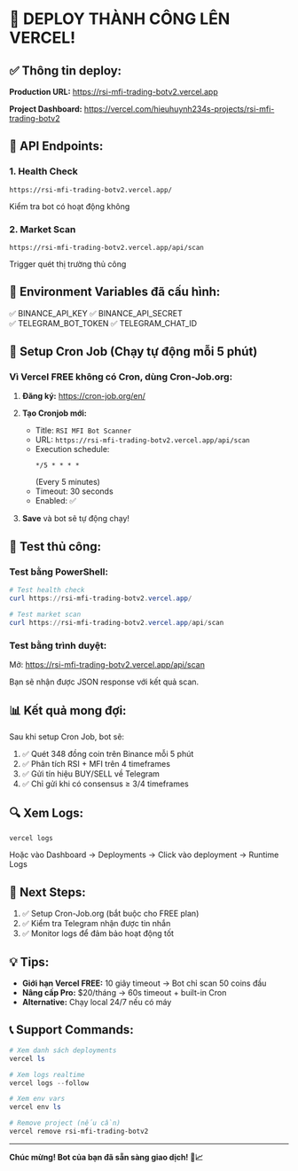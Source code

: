 # 🎉 DEPLOY THÀNH CÔNG LÊN VERCEL!

## ✅ Thông tin deploy:

**Production URL:** https://rsi-mfi-trading-botv2.vercel.app

**Project Dashboard:** https://vercel.com/hieuhuynh234s-projects/rsi-mfi-trading-botv2

## 📡 API Endpoints:

### 1. Health Check
```
https://rsi-mfi-trading-botv2.vercel.app/
```
Kiểm tra bot có hoạt động không

### 2. Market Scan
```
https://rsi-mfi-trading-botv2.vercel.app/api/scan
```
Trigger quét thị trường thủ công

## 🔧 Environment Variables đã cấu hình:

✅ BINANCE_API_KEY
✅ BINANCE_API_SECRET  
✅ TELEGRAM_BOT_TOKEN
✅ TELEGRAM_CHAT_ID

## 🤖 Setup Cron Job (Chạy tự động mỗi 5 phút)

### Vì Vercel FREE không có Cron, dùng Cron-Job.org:

1. **Đăng ký:** https://cron-job.org/en/
2. **Tạo Cronjob mới:**
   - Title: `RSI MFI Bot Scanner`
   - URL: `https://rsi-mfi-trading-botv2.vercel.app/api/scan`
   - Execution schedule: 
     ```
     */5 * * * *
     ```
     (Every 5 minutes)
   - Timeout: 30 seconds
   - Enabled: ✅

3. **Save** và bot sẽ tự động chạy!

## 🧪 Test thủ công:

### Test bằng PowerShell:
```powershell
# Test health check
curl https://rsi-mfi-trading-botv2.vercel.app/

# Test market scan
curl https://rsi-mfi-trading-botv2.vercel.app/api/scan
```

### Test bằng trình duyệt:
Mở: https://rsi-mfi-trading-botv2.vercel.app/api/scan

Bạn sẽ nhận được JSON response với kết quả scan.

## 📊 Kết quả mong đợi:

Sau khi setup Cron Job, bot sẽ:
1. ✅ Quét 348 đồng coin trên Binance mỗi 5 phút
2. ✅ Phân tích RSI + MFI trên 4 timeframes
3. ✅ Gửi tín hiệu BUY/SELL về Telegram
4. ✅ Chỉ gửi khi có consensus ≥ 3/4 timeframes

## 🔍 Xem Logs:

```powershell
vercel logs
```

Hoặc vào Dashboard → Deployments → Click vào deployment → Runtime Logs

## 🎯 Next Steps:

1. ✅ Setup Cron-Job.org (bắt buộc cho FREE plan)
2. ✅ Kiểm tra Telegram nhận được tin nhắn
3. ✅ Monitor logs để đảm bảo hoạt động tốt

## 💡 Tips:

- **Giới hạn Vercel FREE:** 10 giây timeout → Bot chỉ scan 50 coins đầu
- **Nâng cấp Pro:** $20/tháng → 60s timeout + built-in Cron
- **Alternative:** Chạy local 24/7 nếu có máy

## 📞 Support Commands:

```powershell
# Xem danh sách deployments
vercel ls

# Xem logs realtime
vercel logs --follow

# Xem env vars
vercel env ls

# Remove project (nếu cần)
vercel remove rsi-mfi-trading-botv2
```

---

**Chúc mừng! Bot của bạn đã sẵn sàng giao dịch! 🚀📈**
